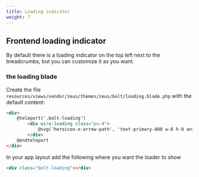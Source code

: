 ```yaml
---
title: Loading indicator
weight: 7
---
```


## Frontend loading indicator

By default there is a loading indicator on the top left next to the breadcrumbs, but you can customize it as you want.

### the loading blade

Create the file `resources/views/vendor/zeus/themes/zeus/bolt/loading.blade.php`
with the default content:

```html
<div>
    @teleport('.bolt-loading')
        <div wire:loading class="px-4">
            @svg('heroicon-o-arrow-path', 'text-primary-600 w-8 h-8 animate-spin')
        </div>
    @endteleport
</div>
```

In your app layout add the following where you want the loader to show

```html
<div class="bolt-loading"></div>
```
